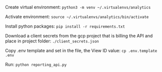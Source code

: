 Create virtual environment:
`python3 -m venv ~/.virtualenvs/analytics`

Activate environment:
`source ~/.virtualenvs/analytics/bin/activate`

Install python packages:
`pip install -r requirements.txt`

Download a client secrets from the gcp project that is billing the API and place in project folder:
`./client_secrets.json`

Copy .env template and set in the file, the View ID value:
`cp .env.template .env`

Run:
`python reporting_api.py`
